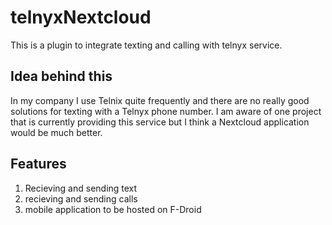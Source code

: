 # telnyxNextcloud
This is a plugin to integrate texting and calling with telnyx service.

## Idea behind this
In my company I use Telnix quite frequently and there are no really good solutions for texting with a Telnyx phone number.
I am aware of one project that is currently providing this service but I think a Nextcloud application would be much better.

## Features
1. Recieving and sending text 
2. recieving and sending calls
3. mobile application to be hosted on F-Droid
